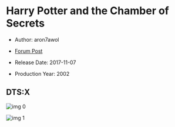 # Harry Potter and the Chamber of Secrets

* Author: aron7awol

* [Forum Post](https://www.avsforum.com/threads/bass-eq-for-filtered-movies.2995212/post-56871206)

* Release Date: 2017-11-07
* Production Year: 2002

## DTS:X

![img 0](https://i.imgur.com/9nGgd0k.jpg)

![img 1](https://i.imgur.com/5NNAYA7.png)

